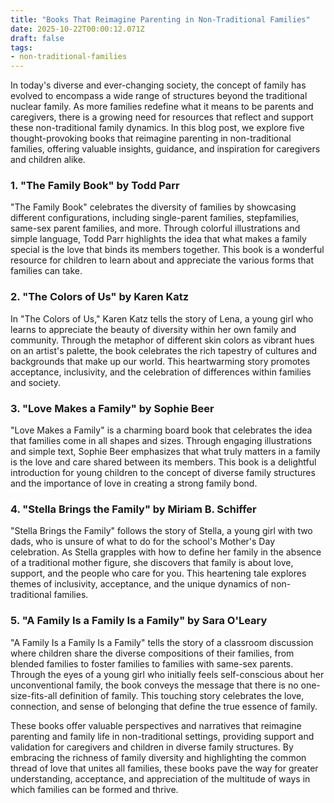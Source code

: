```yaml
---
title: "Books That Reimagine Parenting in Non-Traditional Families"
date: 2025-10-22T00:00:12.071Z
draft: false
tags: 
- non-traditional-families
---
```


In today's diverse and ever-changing society, the concept of family has evolved to encompass a wide range of structures beyond the traditional nuclear family. As more families redefine what it means to be parents and caregivers, there is a growing need for resources that reflect and support these non-traditional family dynamics. In this blog post, we explore five thought-provoking books that reimagine parenting in non-traditional families, offering valuable insights, guidance, and inspiration for caregivers and children alike.

### 1. "The Family Book" by Todd Parr

"The Family Book" celebrates the diversity of families by showcasing different configurations, including single-parent families, stepfamilies, same-sex parent families, and more. Through colorful illustrations and simple language, Todd Parr highlights the idea that what makes a family special is the love that binds its members together. This book is a wonderful resource for children to learn about and appreciate the various forms that families can take.

### 2. "The Colors of Us" by Karen Katz

In "The Colors of Us," Karen Katz tells the story of Lena, a young girl who learns to appreciate the beauty of diversity within her own family and community. Through the metaphor of different skin colors as vibrant hues on an artist's palette, the book celebrates the rich tapestry of cultures and backgrounds that make up our world. This heartwarming story promotes acceptance, inclusivity, and the celebration of differences within families and society.

### 3. "Love Makes a Family" by Sophie Beer

"Love Makes a Family" is a charming board book that celebrates the idea that families come in all shapes and sizes. Through engaging illustrations and simple text, Sophie Beer emphasizes that what truly matters in a family is the love and care shared between its members. This book is a delightful introduction for young children to the concept of diverse family structures and the importance of love in creating a strong family bond.

### 4. "Stella Brings the Family" by Miriam B. Schiffer

"Stella Brings the Family" follows the story of Stella, a young girl with two dads, who is unsure of what to do for the school's Mother's Day celebration. As Stella grapples with how to define her family in the absence of a traditional mother figure, she discovers that family is about love, support, and the people who care for you. This heartening tale explores themes of inclusivity, acceptance, and the unique dynamics of non-traditional families.

### 5. "A Family Is a Family Is a Family" by Sara O'Leary

"A Family Is a Family Is a Family" tells the story of a classroom discussion where children share the diverse compositions of their families, from blended families to foster families to families with same-sex parents. Through the eyes of a young girl who initially feels self-conscious about her unconventional family, the book conveys the message that there is no one-size-fits-all definition of family. This touching story celebrates the love, connection, and sense of belonging that define the true essence of family.

These books offer valuable perspectives and narratives that reimagine parenting and family life in non-traditional settings, providing support and validation for caregivers and children in diverse family structures. By embracing the richness of family diversity and highlighting the common thread of love that unites all families, these books pave the way for greater understanding, acceptance, and appreciation of the multitude of ways in which families can be formed and thrive.